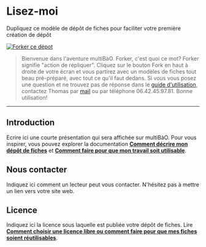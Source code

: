 # Lisez-moi

Dupliquez ce modèle de dépôt de fiches pour faciliter votre première création de dépôt

[![Forker ce dépot](https://raw.githubusercontent.com/multibao/guideutilisateur/master/media/Scrab.png)](https://github.com/multibao/guideutilisateur#fork-destination-box)

> Bienvenue dans l'aventure multiBàO. Forker, c'est quoi ce mot? Forker signifie "action de répliquer". Cliquez sur le bouton Fork en haut à droite de votre écran et vous partirez avec un modèles de fiches tout beau pré-préparé, avec tout ce qu'il faut dedans. Si vous vous posez une question et ne trouvez pas de réponse dans le [guide d'utilisation](https://github.com/multibao/documentation), contactez Thomas par [mail](mailto:thomas.wolff@cpcoop.fr) ou par téléphone 06.42.45.97.81. Bonne utilisation! 

---
## Introduction

Ecrire ici une courte présentation qui sera affichée sur multiBàO. 
Pour vous inspirer, vous pouvez explorer la documentation **[Comment décrire mon dépôt de fiches](http://multibao.org/multibao/documentation/fiches/decrire_depot.md)** et **[Comment faire pour que mon travail soit utilisable](http://www.multibao.org/multibao/documentation/fiches/fiches_utiles.md)**.

## Nous contacter 

Indiquez ici comment un lecteur peut vous contacter. 
N'hésitez pas à mettre un lien vers votre site web.

## Licence

Indiquez ici la licence sous laquelle est publiée votre dépôt de fiches. 
Lire **[Comment choisir une licence libre ou comment faire pour que mes fiches soient réutilisables](http://www.multibao.org/multibao/documentation/fiches/fiches_reutilisables.md)**. 

